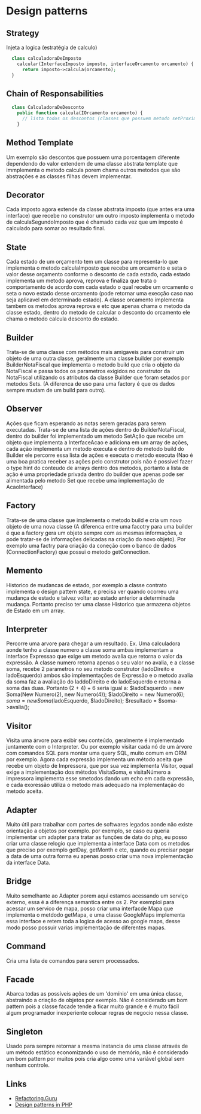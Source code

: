 # Design patterns

## Strategy

Injeta a logica (estratégia de calculo)

```php
  class calculadoraDeImposto
    calcular(InterfaceImposto imposto, interfaceOrcamento orcamento) {
      return imposto->calcula(orcamento);
  }
```

## Chain of Responsabilities

```php
  class CalculadoraDeDesconto
    public function calcula(IOrcamento orcamento) {
      // lista todos os descontos (classes que possuem metodo setProximo e calcula, se a condição do metodo calcula nao foi satisfeita, ele chama o metodo calcula do proximo item) e associa cada desconto ao seu proximo sendo o ultimo a classe SenDesconto (que apenas implementa o contrato da interface mas nao faz nada) e chama o metodo desconto do primeiro objeto de desconto.
    }
```

## Method Template

Um exemplo são descontos que possuem uma porcentagem diferente dependendo do valor extendem de uma classe abstrata template que immplementa o metodo calcula porem chama outros metodos que são abstrações e as classes filhas devem implementar.

## Decorator

Cada imposto agora extende da classe abstrata imposto (que antes era uma interface) que recebe no construtor um outro imposto  implementa o metodo de calculaSegundoImposto que é chamado cada vez que um imposto é calculado para somar ao resultado final.

## State

Cada estado de um orçamento tem um classe para representa-lo que implementa o metodo calculaImposto que recebe um orcamento e seta o valor desse orçamento conforme o desconto de cada estado, cada estado implementa um metodo aprova, reprova e finaliza que trata o comportamento de acordo com cada estado o qual recebe um orcamento o seta o novo estado desse orcamento (pode retornar uma execção caso nao seja aplicavel em determinado estado). A classe orcamento implementa tambem os metodos aprova reprova e etc que apenas chama o metodo da classe estado, dentro do metodo de calcular o desconto do orcamento ele chama o metodo calcula desconto do estado.

## Builder

Trata-se de uma classe com métodos mais amigaveis para construir um objeto de uma outra classe, geralmente uma classe builder por exemplo BuilderNotaFiscal que implementa o metodo build que cria o objeto da NotaFiscal e passa todos os parametros exigidos no construtor da NotaFiscal utilizando os atributos da classe Builder que foram setados por metodos Sets. (A diferenca de uso para uma factory é que os dados sempre mudam de um build para outro).

## Observer

Ações que ficam esperando as notas serem geradas para serem executadas.
Trata-se de uma lista de ações dentro do BuilderNotaFiscal, dentro do builder foi implementado um metodo SetAção que recebe um objeto que implementa a InterfaceAcao e adiciona em um array de ações, cada ação implementa um metodo executa e dentro do metodo build do Builder ele percorre essa lista de ações e executa o metodo executa (Nao é uma boa pratica receber as ações pelo construtor pois não é possivel fazer o type hint do conteudo de arrays dentro dos metodos, portanto a lista de ação é uma propriedade privada dentro do builder que apenas pode ser alimentada pelo metodo Set que recebe uma implementação de AcaoInterface)

## Factory

Trata-se de uma classe que implementa o metodo build e cria um novo objeto de uma nova classe (A diferenca entre uma facotry para uma builder é que a factory gera um objeto sempre com as mesmas informações, e pode tratar-se de informações delicadas na criação do novo objeto). Por exemplo uma factry para criação da coneção com o banco de dados (ConnectionFactory) que possui o metodo getConnection.

## Memento

Historico de mudancas de estado, por exemplo a classe contrato implementa o design pattern state, e precisa ver quando ocorreu uma mudança de estado e talvez voltar ao estado anterior a determinada mudança. Portanto preciso ter uma classe Historico que armazena objetos de Estado em um array.

## Interpreter

Percorre uma arvore para chegar a um resultado.
Ex. Uma calculadora aonde tenho a classe numero a classe soma ambas implementam a interface Expressao que exige um metodo avalia que retorna o valor da expressão. A classe numero retorna apenas o seu valor no avalia, e a classe soma, recebe 2 parametros no seu metodo construtor (ladoDireito e ladoEsquerdo) ambos são implementações de Expressão e o metodo avalia da soma faz a avaliação do laddoDireito e do ladoEsquerdo e retorna a soma das duas. Portanto (2 + 4) + 6 seria igual a: $ladoEsquerdo = new Soma(New Numero(2), new Numero(4)); $ladoDireito = new Numero(6); $soma = new Soma($ladoEsquerdo, $ladoDireito); $resultado = $soma->avalia();

## Visitor

Visita uma árvore para exibir seu conteúdo, geralmente é implementado juntamente com o Interpreter. Ou por exemplo visitar cada nó de um árvore com comandos SQL para montar uma query SQL, muito comum em ORM por exemplo. Agora cada expressão implementa um método aceita que recebe um objeto de Impressora, que por sua vez implementa Visitor, oqual exige a implementação dos métodos VisitaSoma, e visitaNúmero a impressora implementa esse smetodos dando um echo em cada expressão, e cada exoressão utiliza o metodo mais adequado na implementação do metodo aceita.

## Adapter

Muito útil para trabalhar com partes de softwares legados aonde não existe orientação a objetos por exemplo. por exemplo, se caso eu queria implementar um adapter para tratar as funções de data do php, eu posso criar uma classe relogio que implementa a interface Data com os metodos que preciso por exemplo getDay, getMonth e etc, quando eu precisar pegar a data de uma outra forma eu apenas posso criar uma nova implementação da interface Data.

## Bridge

Muito semelhante ao Adapter porem aqui estamos acessando um serviço externo, essa é a diferença semantica entre os 2. Por exemploi para acessar um servico de mapa, posso criar  uma interfacde Mapa que implementa o metdodo getMapa, e uma classe GoogleMaps implementa essa interface e retem toda a logica de acesso ao google maps, desse modo posso possuir varias implementação de diferentes mapas.

## Command

Cria uma lista de comandos para serem processados.

## Facade

Abarca todas as possíveis ações de um 'domínio' em uma única classe, abstraindo a criação de objetos por exemplo. Não é considerado um bom pattern pois a classe facade tende a ficar muito grande e é muito fácil algum programador inexperiente colocar regras de negocio nessa classe.

## Singleton

Usado para sempre retornar a mesma instancia de uma classe através de um método estático economizando o uso de memório, não é considerado um bom pattern por muitos pois cria algo como uma variável global sem nenhum controle.

## Links

- [Refactoring.Guru](https://refactoring.guru)
- [Design patterns in PHP](https://designpatternsphp.readthedocs.io)

